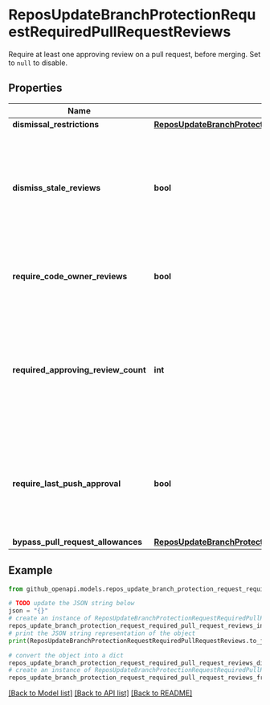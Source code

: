 # ReposUpdateBranchProtectionRequestRequiredPullRequestReviews

Require at least one approving review on a pull request, before merging. Set to `null` to disable.

## Properties

Name | Type | Description | Notes
------------ | ------------- | ------------- | -------------
**dismissal_restrictions** | [**ReposUpdateBranchProtectionRequestRequiredPullRequestReviewsDismissalRestrictions**](ReposUpdateBranchProtectionRequestRequiredPullRequestReviewsDismissalRestrictions.md) |  | [optional] 
**dismiss_stale_reviews** | **bool** | Set to &#x60;true&#x60; if you want to automatically dismiss approving reviews when someone pushes a new commit. | [optional] 
**require_code_owner_reviews** | **bool** | Blocks merging pull requests until [code owners](https://docs.github.com/articles/about-code-owners/) review them. | [optional] 
**required_approving_review_count** | **int** | Specify the number of reviewers required to approve pull requests. Use a number between 1 and 6 or 0 to not require reviewers. | [optional] 
**require_last_push_approval** | **bool** | Whether the most recent push must be approved by someone other than the person who pushed it. Default: &#x60;false&#x60;. | [optional] [default to False]
**bypass_pull_request_allowances** | [**ReposUpdateBranchProtectionRequestRequiredPullRequestReviewsBypassPullRequestAllowances**](ReposUpdateBranchProtectionRequestRequiredPullRequestReviewsBypassPullRequestAllowances.md) |  | [optional] 

## Example

```python
from github_openapi.models.repos_update_branch_protection_request_required_pull_request_reviews import ReposUpdateBranchProtectionRequestRequiredPullRequestReviews

# TODO update the JSON string below
json = "{}"
# create an instance of ReposUpdateBranchProtectionRequestRequiredPullRequestReviews from a JSON string
repos_update_branch_protection_request_required_pull_request_reviews_instance = ReposUpdateBranchProtectionRequestRequiredPullRequestReviews.from_json(json)
# print the JSON string representation of the object
print(ReposUpdateBranchProtectionRequestRequiredPullRequestReviews.to_json())

# convert the object into a dict
repos_update_branch_protection_request_required_pull_request_reviews_dict = repos_update_branch_protection_request_required_pull_request_reviews_instance.to_dict()
# create an instance of ReposUpdateBranchProtectionRequestRequiredPullRequestReviews from a dict
repos_update_branch_protection_request_required_pull_request_reviews_from_dict = ReposUpdateBranchProtectionRequestRequiredPullRequestReviews.from_dict(repos_update_branch_protection_request_required_pull_request_reviews_dict)
```
[[Back to Model list]](../README.md#documentation-for-models) [[Back to API list]](../README.md#documentation-for-api-endpoints) [[Back to README]](../README.md)


